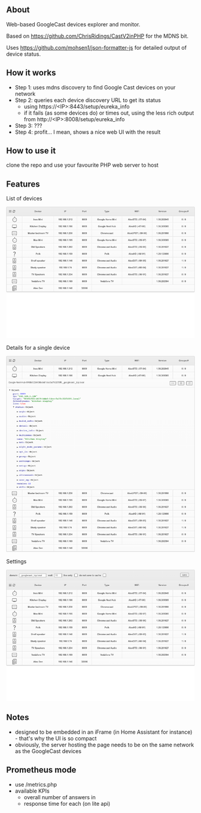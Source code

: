## About

Web-based GoogleCast devices explorer and monitor.

Based on https://github.com/ChrisRidings/CastV2inPHP for the MDNS bit.

Uses https://github.com/mohsen1/json-formatter-js for detailed output of device status.

## How it works

- Step 1: uses mdns discovery to find Google Cast devices on your network
- Step 2: queries each device discovery URL to get its status
  - using https://\<IP\>:8443/setup/eureka_info
  - if it fails (as some devices do) or times out, using the less rich output from http://\<IP\>:8008/setup/eureka_info
- Step 3: ???
- Step 4: profit... I mean, shows a nice web UI with the result

## How to use it

clone the repo and use your favourite PHP web server to host

## Features

List of devices

![List of devices](./img/castplorer1.png)

Details for a single device

![Details for a single device](./img/castplorer2.png)

Settings

![Settings](./img/castplorer3.png)

## Notes

- designed to be embedded in an iFrame (in Home Assistant for instance) - that's why the UI is so compact
- obviously, the server hosting the page needs to be on the same network as the GoogleCast devices

## Prometheus mode

- use /metrics.php
- available KPIs
  - overall number of answers in <wait>
  - response time for each (on lite api)